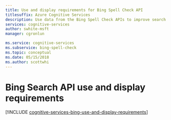 ```yaml
---
title: Use and display requirements for Bing Spell Check API
titlesuffix: Azure Cognitive Services
description: Use data from the Bing Spell Check APIs to improve search results from automated processes, such as machine learning.
services: cognitive-services
author: swhite-msft
manager: cgronlun

ms.service: cognitive-services
ms.subservice: bing-spell-check
ms.topic: conceptual
ms.date: 05/15/2018
ms.author: scottwhi
---
```

# Bing Search API use and display requirements
[!INCLUDE [cognitive-services-bing-use-and-display-requirements](../../../includes/cognitive-services-bing-use-and-display-requirements.md)]

